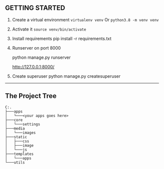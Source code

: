 GETTING STARTED
---

1. Create a virtual environment
    `virtualenv venv`
    Or
    `python3.8 -m venv venv`

2. Activate it
    `source venv/bin/activate`

3. Install requirements
  pip install -r requirements.txt
 
4. Runserver on port 8000

    python manage.py runserver
    
    http://127.0.0.1:8000/
    
5. Create superuser
    python manage.py createsuperuser
    
---
The Project Tree
---
```
C:.
├───apps
│   └───<your apps goes here>   
├───core
│   └───settings
├───media
│   └───images
├───static
│   ├───css
│   ├───image
│   └───js
├───templates
│   └───apps
└───utils
```